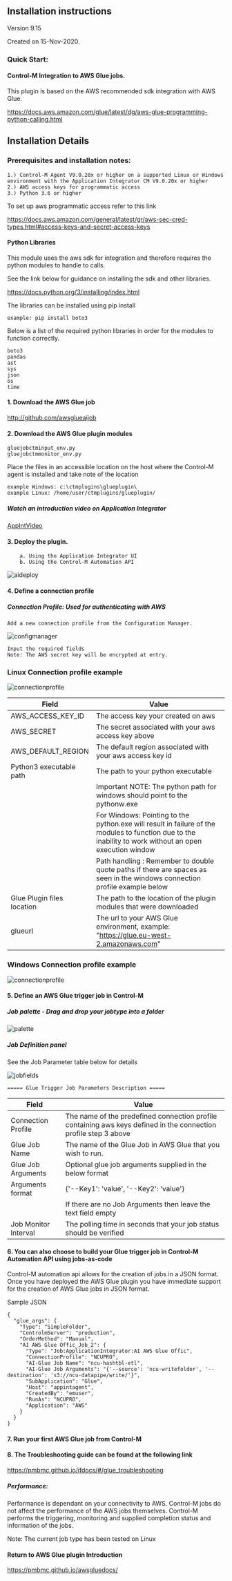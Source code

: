 ## Installation instructions 
Version 9.15

Created on 15-Nov-2020.
 
### Quick Start:
#### Control-M Integration to AWS Glue jobs.

This plugin is based on the AWS recommended sdk integration with AWS Glue.

https://docs.aws.amazon.com/glue/latest/dg/aws-glue-programming-python-calling.html
 
## Installation Details
### Prerequisites and installation notes:

    1.) Control-M Agent V9.0.20x or higher on a supported Linux or Windows environment with the Application Integrator CM V9.0.20x or higher
    2.) AWS access keys for programmatic access
    3.) Python 3.6 or higher

To set up aws programmatic access refer to this link

https://docs.aws.amazon.com/general/latest/gr/aws-sec-cred-types.html#access-keys-and-secret-access-keys

#### Python Libraries

This module uses the aws sdk for integration and therefore requires the python modules to handle to calls.

See the link below for guidance on installing the sdk and other libraries.

https://docs.python.org/3/installing/index.html

The libraries can be installed using pip install

    example: pip install boto3

Below is a list of the required python libraries in order for the modules to function correctly.

    boto3
    pandas
    ast
    sys
    json
    os
    time
 
#### 1. Download the AWS Glue job 
http://github.com/awsglueaijob

#### 2. Download the AWS Glue plugin modules

    gluejobctminput_env.py
    gluejobctmmonitor_env.py
    
Place the files in an accessible location on the host where the Control-M agent is installed and take note of the location

    example Windows: c:\ctmplugins\glueplugin\ 
    example Linux: /home/user/ctmplugins/glueplugin/

##### Watch an introduction video on Application Integrator
[AppIntVideo](https://youtu.be/7CshwZYMPWw)

#### 3. Deploy the plugin.
        a. Using the Application Integrator UI
        b. Using the Control-M Automation API  
    
         
![aideploy](./images/gluedeployscrn.png)
        
           
#### 4. Define a connection profile

##### Connection Profile: Used for authenticating with AWS
    Add a new connection profile from the Configuration Manager.

![configmanager](./images/gluconnprofstart.png)

    Input the required fields
    Note: The AWS secret key will be encrypted at entry.

### Linux Connection profile example

![connectionprofile](./images/gluconnprofdetails.png)

| Field | Value |
| --- | --- |
| AWS_ACCESS_KEY_ID | The access key your created on aws
| AWS_SECRET | The secret associated with your aws access key above |
| AWS_DEFAULT_REGION | The default region associated with your aws access key id |
| Python3 executable path | The path to your python executable |
|| Important NOTE: The python path for windows should point to the pythonw.exe|
|| For Windows: Pointing to the python.exe will result in failure of the modules to function due to the inability to work without an open execution window|
||Path handling : Remember to double quote paths if there are spaces as seen in the windows connection profile example below|
|Glue Plugin files location | The path to the location of the plugin modules that were downloaded|
|glueurl| The url to your AWS Glue environment, example: "https://glue.eu-west-2.amazonaws.com"|

### Windows Connection profile example

![connectionprofile](./images/gluconnwinprofdetails.png)
#### 5. Define an AWS Glue trigger job in Control-M

##### Job palette - Drag and drop your jobtype into a folder

![palette](./images/glupalette.png)

##### Job Definition panel
 See the Job Parameter table below for details
 
![jobfields](./images/glujobdetails.png)
    
    ===== Glue Trigger Job Parameters Description =====

| Field | Value |
| --- | --- |
| Connection Profile | The name of the predefined connection profile containing aws keys defined in the connection profile step 3 above
| Glue Job Name | The name of the Glue Job in AWS Glue that you wish to run. |
| Glue Job Arguments | Optional glue job arguments supplied in the below format |
| Arguments format | {'--Key1': 'value', '--Key2': 'value'} |
| |If there are no Job Arguments then leave the text field empty|
| Job Monitor Interval | The polling time in seconds that your job status should be verified

#### 6. You can also choose to build your Glue trigger job in Control-M Automation API using jobs-as-code

Control-M automation api allows for the creation of jobs in a JSON format.
Once you have deployed the AWS Glue plugin you have immediate support for the creation of AWS Glue jobs
in JSON format.

Sample JSON

```
{
  "glue_args": {
    "Type": "SimpleFolder",
    "ControlmServer": "production",
    "OrderMethod": "Manual",
    "AI AWS Glue Offic_Job_2": {
      "Type": "Job:ApplicationIntegrator:AI AWS Glue Offic",
      "ConnectionProfile": "NCUPRO",
      "AI-Glue Job Name": "ncu-hashtbl-etl",
      "AI-Glue Job Arguments": "{'--source': 'ncu-writefolder', '--destination': 's3://ncu-datapipe/write/'}",
      "SubApplication": "Glue",
      "Host": "appintagent",
      "CreatedBy": "emuser",
      "RunAs": "NCUPRO",
      "Application": "AWS"
    }
  }
}
``` 
    
#### 7. Run your first AWS Glue job from Control-M


#### 8. The Troubleshooting guide can be found at the following link
https://pmbmc.github.io/ifdocs/#/glue_troubleshooting

##### Performance:
Performance is dependant on your connectivity to AWS. Control-M jobs do not affect the performance of the AWS jobs
themselves. Control-M performs the triggering, monitoring and supplied completion status and information of the jobs.

Note:
    The current job type has been tested on Linux
 
 #### Return to AWS Glue plugin Introduction

https://pmbmc.github.io/awsgluedocs/


